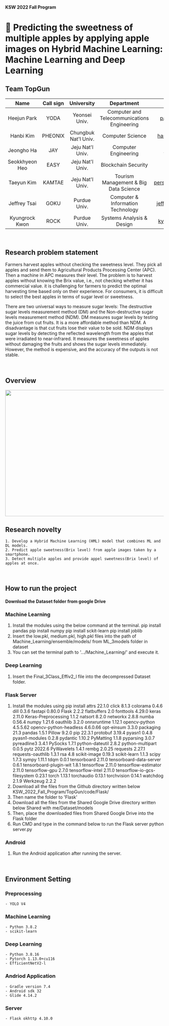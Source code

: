 #### KSW 2022 Fall Program
# 🍎 Predicting the sweetness of multiple apples by applying apple images on Hybrid Machine Learning: Machine Learning and Deep Learning    


## Team TopGun
    
| Name         |Call sign| University               | Department                                   | Email               | Github    |
| :-----------------:| :---------: | :------------------------: | :------------------------------------: | :-------------------: | :-------------------------: |
| Heejun Park |YODA   | Yeonsei Univ.| Computer and Telecommunications Engineering|parkie0517@gmail.com| https://github.com/parkie0517|
| Hanbi Kim |PHEONIX  | Chungbuk Nat'l Univ.   | Computer Science | hanbikim20@g.cbnu.ac.kr  | https://github.com/hanbikim    |
| Jeongho Ha |JAY | Jeju Nat'l Univ.       | Computer Engineering | hjh4212@naver.com| https://github.com/hjh1248    |
| Seokkhyeon Heo|EASY | Jeju Nat'l Univ.   | Blockchain Security |gj4535@gmail.com| https://github.com/gj1515   |
| Taeyun Kim |KAMTAE  | Jeju Nat'l Univ.  | Tourism Management & Big Data Science |persimm0ncrack@gmail.com| https://github.com/kamtae |
| Jeffrey Tsai| GOKU | Purdue Univ.  | Computer & Information Technology | jeffrey051622@gmail.com    ||
| Kyungrock Kwon| ROCK | Purdue Univ.  | Systems Analysis & Design |kyungrock99@gmail.com |  |

<br>

## Research problem statement
Farmers harvest apples without checking the sweetness level. They pick all apples and send them to Agricultural Products Processing Center (APC). Then a machine in APC measures their level. The problem is to harvest apples without knowing the Brix value, i.e., not checking whether it has commercial value. it is challenging for farmers to predict the optimal harvesting time based only on their experience. For consumers, it is difficult to select the best apples in terms of sugar level or sweetness.     

There are two universal ways to measure sugar levels: The destructive sugar levels measurement method (DM) and the Non-destructive sugar levels measurement method (NDM). DM measures sugar levels by testing the juice from cut fruits. It is a more affordable method than NDM. A disadvantage is that cut fruits lose their value to be sold. NDM displays sugar levels by detecting the reflected wavelength from the apples that were irradiated to near-infrared. It measures the sweetness of apples without damaging the fruits and shows the sugar levels immediately. However, the method is expensive, and the accuracy of the outputs is not stable. 

<br>

## Overview
<img src="https://user-images.githubusercontent.com/74577775/208288156-982ce322-40cf-445e-b77b-bc0fa2b04fef.png" width="1000" height="400"></img>


## Research novelty
    1. Develop a Hybrid Machine Learning (HML) model that combines ML and DL models.
    2. Predict apple sweetness(Brix level) from apple images taken by a smartphone.
    3. Detect multiple apples and provide appel sweetness(Brix level) of apples at once.

<br>

## How to run the project
#### Download the Dataset folder from google Drive

### Machine Learning
1. Install the modules using the below command at the terminal.
pip install pandas
pip install numpy
pip install sckit-learn
pip install joblib
2. Insert the low.pkl, medium.pkl, high.pkl files into the path of Machine_Learning/ensemble/models/ from ML_3models folder in dataset
3. You can set the terminal path to '.../Machine_Learning/' and execute it.
### Deep Learning
1. Insert the Final_3Class_Effiv2_l file into the decompressed Dataset folder.
### Flask Server
1. Install the modules using pip install
attrs                        22.1.0
click                        8.1.3
colorama                     0.4.6
dill                         0.3.6
fastapi                      0.80.0
Flask                        2.2.2
flatbuffers                  2.0
fonttools                    4.29.0
keras                        2.11.0
Keras-Preprocessing          1.1.2
natsort                      8.2.0
networkx                     2.8.8
numba                        0.56.4
numpy                        1.21.6
oauthlib                     3.2.0
onnxruntime                  1.12.1
opencv-python                4.5.5.62
opencv-python-headless       4.6.0.66
opt-einsum                   3.3.0
packaging                    21.3
pandas                       1.5.1
Pillow                       9.2.0
pip                          22.3.1
protobuf                     3.19.4
pyasn1                       0.4.8
pyasn1-modules               0.2.8
pydantic                     1.10.2
PyMatting                    1.1.8
pyparsing                    3.0.7
pyreadline3                  3.4.1
PySocks                      1.7.1
python-dateutil              2.8.2
python-multipart             0.0.5
pytz                         2022.6
PyWavelets                   1.4.1
rembg                        2.0.25
requests                     2.27.1
requests-oauthlib            1.3.1
rsa                          4.8
scikit-image                 0.19.3
scikit-learn                 1.1.3
scipy                        1.7.3
sympy                        1.11.1
tdqm                         0.0.1
tensorboard                  2.11.0
tensorboard-data-server      0.6.1
tensorboard-plugin-wit       1.8.1
tensorflow                   2.11.0
tensorflow-estimator         2.11.0
tensorflow-gpu               2.7.0
tensorflow-intel             2.11.0
tensorflow-io-gcs-filesystem 0.23.1
torch                        1.13.1
torchaudio                   0.13.1
torchvision                  0.14.1
watchdog                     2.1.9
Werkzeug                     2.2.2
2. Download all the files from the Github directory written below
KSW_2022_Fall_Program/TopGun/code/Flask/
3. Then name the folder to 'Flask'
4. Download all the files from the Shared Google Drive directory written below
Shared with me/Dataset/models
5. Then, place the downloaded files from Shared Google Drive into the Flask folder
6. Run CMD and type in the command below to run the Flask server
python server.py
### Android
1. Run the Android application after running the server.


<br>

## Environment Setting
### Preprocessing
    - YOLO V4
### Machine Learning
    - Python 3.8.2
    - scikit-learn
### Deep Learning    
    - Python 3.8.16
    - Pytorch 1.13.0+cu116
    - EfficientNetV2-l
### Andriod Application
    - Gradle version 7.4
    - Android sdk 32
    - Glide 4.14.2
### Server
    - Flask okhttp 4.10.0


   
